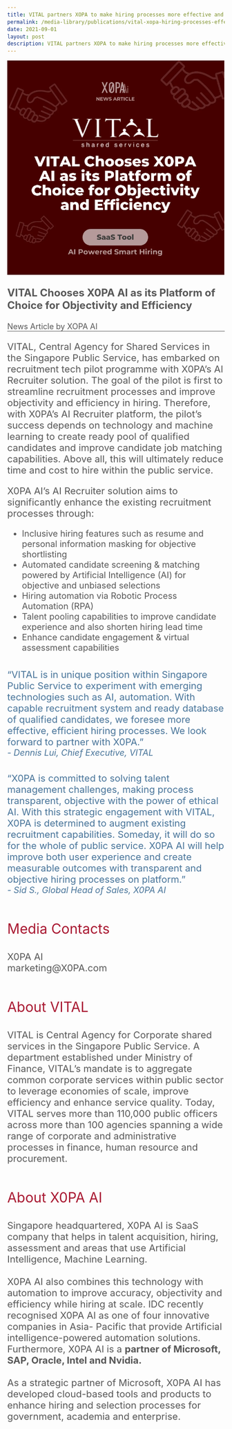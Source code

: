 ```yaml
---
title: VITAL partners XOPA to make hiring processes more effective and efficient
permalink: /media-library/publications/vital-xopa-hiring-processes-effective-efficient
date: 2021-09-01
layout: post
description: VITAL partners XOPA to make hiring processes more effective and efficient
---
```

<img src="/images/Media/XOPA.png" />	
<p style="font-size: 24px;color:#585858"><b>VITAL Chooses X0PA AI as its Platform of
Choice for Objectivity and Efficiency</b></p>
<div style="font-size: 18px;color:#585858">
News Article by XOPA AI
</div>
<hr style="height: 1px; width: 100%; margin:0 auto;line-height:1px;background-color: #585858; border:0 none;"/>
<p style="font-size: 22px;color:#585858">
VITAL, Central Agency for Shared Services in the Singapore Public Service, has embarked on recruitment tech pilot programme with X0PA’s AI Recruiter
solution. The goal of the pilot is first to streamline recruitment processes and improve objectivity and efficiency in hiring. Therefore, with X0PA’s AI
Recruiter platform, the pilot’s success depends on technology and machine
learning to create ready pool of qualified candidates and improve candidate
job matching capabilities. Above all, this will ultimately reduce time and cost
to hire within the public service.
</p>
<p style="font-size: 22px;color:#585858">
X0PA AI’s AI Recruiter solution aims to significantly enhance the existing
recruitment processes through:
</p>
<ul style="font-size: 20px;color:#585858">
<li>Inclusive hiring features such as resume and personal information
masking for objective shortlisting</li>
<li>Automated candidate screening & matching powered by Artificial
Intelligence (AI) for objective and unbiased selections</li>
<li>Hiring automation via Robotic Process Automation (RPA)</li>
<li>Talent pooling capabilities to improve candidate experience and also
shorten hiring lead time</li>
<li>Enhance candidate engagement & virtual assessment capabilities</li>
</ul>  
</div>
<div>&nbsp;&nbsp;</div>
<div style="font-size: 22px;color:#49759a;">
“VITAL is in unique position within Singapore Public Service to experiment with emerging technologies such as AI, automation. With capable recruitment system and ready database of qualified candidates, we foresee
more effective, efficient hiring processes. We look forward to partner with X0PA.”
</div>
<div style="font-size: 20px;color:#49759a;">
<i>- Dennis Lui, Chief Executive, VITAL</i>
</div>
<div>&nbsp;&nbsp;</div>
<div>&nbsp;&nbsp;</div>
<div style="font-size: 22px;color:#49759a;">“X0PA is committed to solving talent management challenges, making process transparent, objective with
the power of ethical AI. With this strategic engagement with VITAL, X0PA is determined to augment existing recruitment capabilities. Someday, it will do so for the whole of public service. X0PA AI will help improve both user experience and create measurable outcomes with transparent and objective hiring processes on platform.”
<div style="font-size: 20px;color:#49759a;">
<i>- Sid S., Global Head of Sales, X0PA AI</i>
</div>
<br>
<p style="font-size: 32px;color:#a91932">
Media Contacts
<p>
<div style="font-size: 22px;color:#585858">
X0PA AI
</div>
<div style="font-size: 22px;color:#585858">
marketing@X0PA.com
</div>
<br>
<p style="font-size: 32px;color:#a91932">
About VITAL
</p>
<div style="font-size: 22px;color:#585858">
VITAL is Central Agency for Corporate shared services in the Singapore Public Service. A department established under Ministry of Finance, VITAL’s
mandate is to aggregate common corporate services within public sector to
leverage economies of scale, improve efficiency and enhance service quality. Today, VITAL serves more than 110,000 public officers across more than 100 agencies spanning a wide range of corporate and administrative processes in finance, human resource and procurement.
</div>
<br>
<p style="font-size: 32px;color:#a91932">
About X0PA AI
</p>
<div style="font-size: 22px;color:#585858">
Singapore headquartered, X0PA AI is SaaS company that helps in talent
acquisition, hiring, assessment and areas that use Artificial Intelligence,
Machine Learning.
</div>
<br>
<div style="font-size: 22px;color:#585858">
X0PA AI also combines this technology with automation to improve accuracy,
objectivity and efficiency while hiring at scale.
IDC recently recognised X0PA AI as one of four innovative companies in Asia-
Pacific that provide Artificial intelligence-powered automation solutions.
Furthermore, X0PA AI is a <b>partner of Microsoft, SAP, Oracle, Intel and
	Nvidia.</b>
		</div>
<br>
<div style="font-size: 22px;color:#585858">
As a strategic partner of Microsoft, X0PA AI has developed cloud-based tools
and products to enhance hiring and selection processes for government,
academia and enterprise.
	</div>